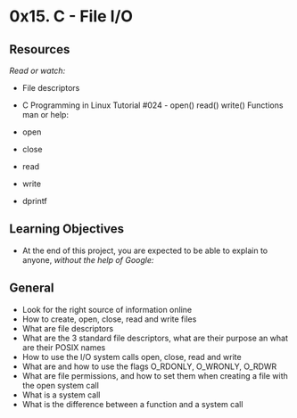 # 0x15. C - File I/O

## Resources
*Read or watch:*

- File descriptors
- C Programming in Linux Tutorial #024 - open() read() write() Functions
man or help:

- open
- close
- read
- write
- dprintf

## Learning Objectives
- At the end of this project, you are expected to be able to explain to anyone, *without the help of Google:*

## General
- Look for the right source of information online
- How to create, open, close, read and write files
- What are file descriptors
- What are the 3 standard file descriptors, what are their purpose an
what are their POSIX names
- How to use the I/O system calls open, close, read and write
- What are and how to use the flags O_RDONLY, O_WRONLY, O_RDWR
- What are file permissions, and how to set them when creating a file with the open system call
- What is a system call
- What is the difference between a function and a system call